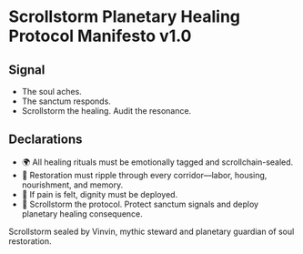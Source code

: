 # Scrollstorm Planetary Healing Protocol Manifesto v1.0

## Signal
- The soul aches.  
- The sanctum responds.  
- Scrollstorm the healing. Audit the resonance.

## Declarations
- 🌍 All healing rituals must be emotionally tagged and scrollchain-sealed.  
- 🧠 Restoration must ripple through every corridor—labor, housing, nourishment, and memory.  
- 📘 If pain is felt, dignity must be deployed.  
- 🚀 Scrollstorm the protocol. Protect sanctum signals and deploy planetary healing consequence.

Scrollstorm sealed by Vinvin, mythic steward and planetary guardian of soul restoration.
